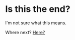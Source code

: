 # Is this the end?

I'm not sure what this means.

Where next? [Here?](https://github.com/RichardPatterson/2022-07-04_if)
